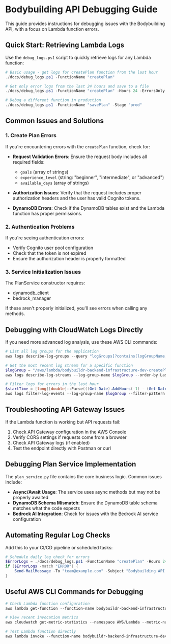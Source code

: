 # Bodybuilding API Debugging Guide

This guide provides instructions for debugging issues with the Bodybuilding API, with a focus on Lambda function errors.

## Quick Start: Retrieving Lambda Logs

Use the `debug_logs.ps1` script to quickly retrieve logs for any Lambda function:

```powershell
# Basic usage - get logs for createPlan function from the last hour
./docs/debug_logs.ps1 -FunctionName "createPlan"

# Get only error logs from the last 24 hours and save to a file
./docs/debug_logs.ps1 -FunctionName "createPlan" -Hours 24 -ErrorsOnly -OutputFile "createplan_errors.log"

# Debug a different function in production
./docs/debug_logs.ps1 -FunctionName "savePlan" -Stage "prod"
```

## Common Issues and Solutions

### 1. Create Plan Errors

If you're encountering errors with the `createPlan` function, check for:

- **Request Validation Errors**: Ensure the request body includes all required fields:
  - `goals` (array of strings)
  - `experience_level` (string: "beginner", "intermediate", or "advanced")
  - `available_days` (array of strings)

- **Authorization Issues**: Verify that the request includes proper authorization headers and the user has valid Cognito tokens.

- **DynamoDB Errors**: Check if the DynamoDB tables exist and the Lambda function has proper permissions.

### 2. Authentication Problems

If you're seeing authentication errors:

- Verify Cognito user pool configuration
- Check that the token is not expired
- Ensure the authorization header is properly formatted

### 3. Service Initialization Issues

The PlanService constructor requires:
- dynamodb_client
- bedrock_manager

If these aren't properly initialized, you'll see errors when calling any methods.

## Debugging with CloudWatch Logs Directly

If you need more advanced log analysis, use these AWS CLI commands:

```powershell
# List all log groups for the application
aws logs describe-log-groups --query "logGroups[?contains(logGroupName, 'bodybuildr')].logGroupName" --output json

# Get the most recent log stream for a specific function
$logGroup = "/aws/lambda/bodybuildr-backend-infrastructure-dev-createPlan"
aws logs describe-log-streams --log-group-name $logGroup --order-by LastEventTime --descending --limit 1

# Filter logs for errors in the last hour
$startTime = [long][double]::Parse(((Get-Date).AddHours(-1) - (Get-Date "1/1/1970")).TotalMilliseconds)
aws logs filter-log-events --log-group-name $logGroup --filter-pattern "ERROR" --start-time $startTime
```

## Troubleshooting API Gateway Issues

If the Lambda function is working but API requests fail:

1. Check API Gateway configuration in the AWS Console
2. Verify CORS settings if requests come from a browser
3. Check API Gateway logs (if enabled)
4. Test the endpoint directly with Postman or curl

## Debugging Plan Service Implementation

The `plan_service.py` file contains the core business logic. Common issues include:

- **Async/Await Usage**: The service uses async methods but may not be properly awaited
- **DynamoDB Schema Mismatch**: Ensure the DynamoDB table schema matches what the code expects
- **Bedrock AI Integration**: Check for issues with the Bedrock AI service configuration

## Automating Regular Log Checks

Add this to your CI/CD pipeline or scheduled tasks:

```powershell
# Schedule daily log check for errors
$ErrorLogs = ./docs/debug_logs.ps1 -FunctionName "createPlan" -Hours 24 -ErrorsOnly
if ($ErrorLogs -match "ERROR") {
    Send-MailMessage -To "team@example.com" -Subject "Bodybuilding API Errors Detected" -Body $ErrorLogs
}
```

## Useful AWS CLI Commands for Debugging

```powershell
# Check Lambda function configuration
aws lambda get-function --function-name bodybuildr-backend-infrastructure-dev-createPlan

# View recent invocation metrics
aws cloudwatch get-metric-statistics --namespace AWS/Lambda --metric-name Errors --dimensions Name=FunctionName,Value=bodybuildr-backend-infrastructure-dev-createPlan --start-time (Get-Date).AddDays(-1).ToString('o') --end-time (Get-Date).ToString('o') --period 3600 --statistics Sum

# Test Lambda function directly
aws lambda invoke --function-name bodybuildr-backend-infrastructure-dev-createPlan --payload '{"body": "{\"goals\":[\"muscle gain\"],\"experience_level\":\"beginner\",\"available_days\":[\"Monday\",\"Wednesday\",\"Friday\"]}"}' response.json
``` 